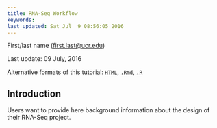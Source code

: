 ```yaml
---
title: RNA-Seq Workflow 
keywords: 
last_updated: Sat Jul  9 08:56:05 2016
---
```

First/last name (first.last@ucr.edu)

Last update: 09 July, 2016 

Alternative formats of this tutorial:
[`HTML`](https://htmlpreview.github.io/?https://raw.githubusercontent.com/tgirke/CSHL_RNAseq/gh-pages/_vignettes/06_RNAseq/systemPipeRNAseq.html),
[`.Rmd`](https://raw.githubusercontent.com/tgirke/CSHL_RNAseq/gh-pages/_vignettes/06_RNAseq/systemPipeRNAseq.Rmd),
[`.R`](https://raw.githubusercontent.com/tgirke/CSHL_RNAseq/gh-pages/_vignettes/06_RNAseq/systemPipeRNAseq.R)

## Introduction

Users want to provide here background information about the design of their RNA-Seq project.


